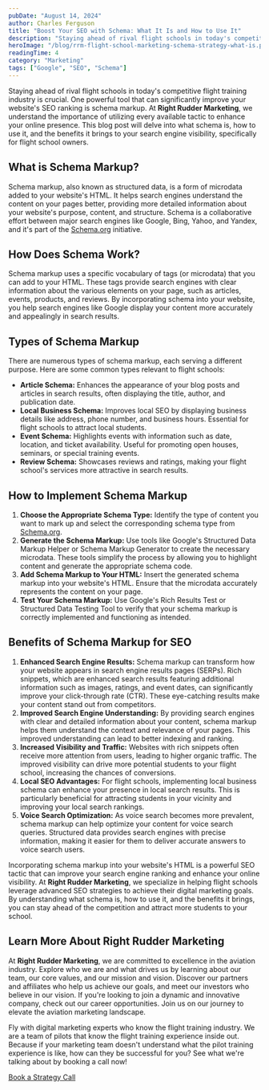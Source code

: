 ```yaml
---
pubDate: "August 14, 2024"
author: Charles Ferguson
title: "Boost Your SEO with Schema: What It Is and How to Use It"
description: "Staying ahead of rival flight schools in today's competitive flight training indsutry is crucial. One powerful tool that can significantly improve your website's SEO ranking is schema markup."
heroImage: "/blog/rrm-flight-school-marketing-schema-strategy-what-is.png"
readingTime: 4
category: "Marketing"
tags: ["Google", "SEO", "Schema"]
---
```


Staying ahead of rival flight schools in today's competitive flight training industry is crucial. One powerful tool that can significantly improve your website's SEO ranking is schema markup. At **Right Rudder Marketing**, we understand the importance of utilizing every available tactic to enhance your online presence. This blog post will delve into what schema is, how to use it, and the benefits it brings to your search engine visibility, specifically for flight school owners.

## What is Schema Markup?

Schema markup, also known as structured data, is a form of microdata added to your website's HTML. It helps search engines understand the content on your pages better, providing more detailed information about your website's purpose, content, and structure. Schema is a collaborative effort between major search engines like Google, Bing, Yahoo, and Yandex, and it's part of the [Schema.org](http://schema.org/) initiative.

## How Does Schema Work?

Schema markup uses a specific vocabulary of tags (or microdata) that you can add to your HTML. These tags provide search engines with clear information about the various elements on your page, such as articles, events, products, and reviews. By incorporating schema into your website, you help search engines like Google display your content more accurately and appealingly in search results.

## Types of Schema Markup

There are numerous types of schema markup, each serving a different purpose. Here are some common types relevant to flight schools:

- **Article Schema:** Enhances the appearance of your blog posts and articles in search results, often displaying the title, author, and publication date.
- **Local Business Schema:** Improves local SEO by displaying business details like address, phone number, and business hours. Essential for flight schools to attract local students.
- **Event Schema:** Highlights events with information such as date, location, and ticket availability. Useful for promoting open houses, seminars, or special training events.
- **Review Schema:** Showcases reviews and ratings, making your flight school's services more attractive in search results.

## How to Implement Schema Markup

1. **Choose the Appropriate Schema Type:**
   Identify the type of content you want to mark up and select the corresponding schema type from [Schema.org](http://schema.org/).
2. **Generate the Schema Markup:**
   Use tools like Google's Structured Data Markup Helper or Schema Markup Generator to create the necessary microdata. These tools simplify the process by allowing you to highlight content and generate the appropriate schema code.
3. **Add Schema Markup to Your HTML:**
   Insert the generated schema markup into your website's HTML. Ensure that the microdata accurately represents the content on your page.
4. **Test Your Schema Markup:**
   Use Google's Rich Results Test or Structured Data Testing Tool to verify that your schema markup is correctly implemented and functioning as intended.

## Benefits of Schema Markup for SEO

1. **Enhanced Search Engine Results:**
   Schema markup can transform how your website appears in search engine results pages (SERPs). Rich snippets, which are enhanced search results featuring additional information such as images, ratings, and event dates, can significantly improve your click-through rate (CTR). These eye-catching results make your content stand out from competitors.
2. **Improved Search Engine Understanding:**
   By providing search engines with clear and detailed information about your content, schema markup helps them understand the context and relevance of your pages. This improved understanding can lead to better indexing and ranking.
3. **Increased Visibility and Traffic:**
   Websites with rich snippets often receive more attention from users, leading to higher organic traffic. The improved visibility can drive more potential students to your flight school, increasing the chances of conversions.
4. **Local SEO Advantages:**
   For flight schools, implementing local business schema can enhance your presence in local search results. This is particularly beneficial for attracting students in your vicinity and improving your local search rankings.
5. **Voice Search Optimization:**
   As voice search becomes more prevalent, schema markup can help optimize your content for voice search queries. Structured data provides search engines with precise information, making it easier for them to deliver accurate answers to voice search users.

Incorporating schema markup into your website's HTML is a powerful SEO tactic that can improve your search engine ranking and enhance your online visibility. At **Right Rudder Marketing**, we specialize in helping flight schools leverage advanced SEO strategies to achieve their digital marketing goals. By understanding what schema is, how to use it, and the benefits it brings, you can stay ahead of the competition and attract more students to your school.

## Learn More About Right Rudder Marketing

At **Right Rudder Marketing**, we are committed to excellence in the aviation industry. Explore who we are and what drives us by learning about our team, our core values, and our mission and vision. Discover our partners and affiliates who help us achieve our goals, and meet our investors who believe in our vision. If you're looking to join a dynamic and innovative company, check out our career opportunities. Join us on our journey to elevate the aviation marketing landscape.

Fly with digital marketing experts who know the flight training industry. We are a team of pilots that know the flight training experience inside out. Because if your marketing team doesn't understand what the pilot training experience is like, how can they be successful for you? See what we're talking about by booking a call now!

[Book a Strategy Call](https://rightruddermarketing.com/contact)
